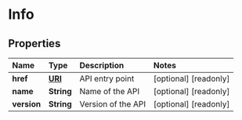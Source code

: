 # Info

## Properties

| Name | Type | Description | Notes |
| :--- | :--- | :--- | :--- |
| **href** | [**URI**](https://github.com/ionos-cloud/sdk-java/tree/651e6f7fe60936a95aad1f01d36232fb4bd0a27e/docs/URI.md) | API entry point | \[optional\] \[readonly\] |
| **name** | **String** | Name of the API | \[optional\] \[readonly\] |
| **version** | **String** | Version of the API | \[optional\] \[readonly\] |

